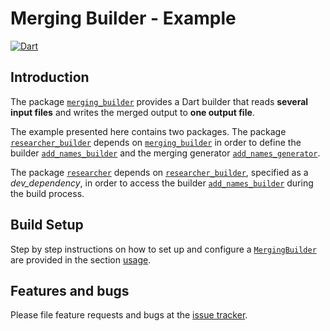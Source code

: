 # Merging Builder - Example

[![Dart](https://github.com/simphotonics/merging_builder/actions/workflows/dart.yml/badge.svg)](https://github.com/simphotonics/merging_builder/actions/workflows/dart.yml)

## Introduction

The package [`merging_builder`][merging_builder] provides a Dart builder that reads **several input files** and writes the merged output to **one output file**.

The example presented here contains two packages. The package [`researcher_builder`][researcher_builder] depends on [`merging_builder`][merging_builder] in order to define the builder [`add_names_builder`][add_names_builder] and the merging generator [`add_names_generator`][add_names_generator].

The package [`researcher`][researcher] depends on [`researcher_builder`][researcher_builder], specified as a *dev_dependency*, in order to access the builder [`add_names_builder`][add_names_builder] during the build process.

## Build Setup

Step by step instructions on how to set up and configure a [`MergingBuilder`][MergingBuilder] are provided in
the section [usage].


## Features and bugs
Please file feature requests and bugs at the [issue tracker].

[add_names_builder]: researcher_builder/lib/builder.dart

[add_names_generator]: researcher_builder/lib/generators/add_names_generator.dart

[builder]: https://github.com/dart-lang/build

[issue tracker]: https://github.com/simphotonics/merging_builder_example/issues

[merging_builder]: https://pub.dev/packages/merging_builder

[MergingBuilder]: https://pub.dev/documentation/merging_builder/latest/merging_builder/MergingBuilder-class.html

[researcher]: researcher

[researcher_builder]: researcher_builder

[usage]: https://github.com/simphotonics/merging_builder#usage
